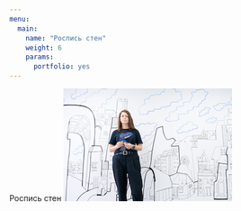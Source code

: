 ```yaml
---
menu:
  main:
    name: "Роспись стен"
    weight: 6
    params:
      portfolio: yes
---
```

Роспись стен
![Библиотека в Митино](DSC09633.png)
